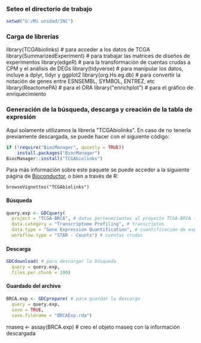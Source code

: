 ### Seteo el directorio de trabajo
```R
setwd("G:/Mi unidad/INC") 
```
### Carga de librerías
library(TCGAbiolinks) # para acceder a los datos de TCGA
library(SummarizedExperiment) # para trabajar las matrices de diseños de experimentos
library(edgeR) # para la transformación de cuentas crudas a CPM y el análisis de DEGs
library(tidyverse) # para manipular los datos, incluye a dplyr, tidyr y ggplot2
library(org.Hs.eg.db) # para convertir la notación de genes entre ESNSEMBL, SYMBOL, ENTREZ, etc
library(ReactomePA) # para el ORA
library("enrichplot") # para el gráfico de enriquecimiento

### Generación de la búsqueda, descarga y creación de la tabla de expresión  
Aquí solamente utilizamos la librería "TCGAbiolinks". En caso de no tenerla previamente descargada, se puede hacer con el siguiente código:
```R
if (!require("BiocManager", quietly = TRUE))
    install.packages("BiocManager")
BiocManager::install("TCGAbiolinks")
```
Para más información sobre este paquete se puede acceder a la siguiente página de [Bioconductor](https://bioconductor.org/packages/release/bioc/html/TCGAbiolinks.html), o bien a través de R:
```
browseVignettes("TCGAbiolinks")
```
#### Búsqueda 
```R
query.exp <- GDCquery(
  project = "TCGA-BRCA", # datos pertenecientes al proyecto TCGA-BRCA (Breast Cancer)
  data.category = "Transcriptome Profiling", # transcriptos
  data.type = "Gene Expression Quantification", # cuantificación de expresión
  workflow.type = "STAR - Counts") # cuentas crudas
```
#### Descarga 
```R
GDCdownload( # para descargar la búsqueda
  query = query.exp,
  files.per.chunk = 100)
```
#### Guardado del archivo
```R
BRCA.exp <- GDCprepare( # para guardar la descarga
  query = query.exp,
  save = TRUE,
  save.filename = "BRCAExp.rda") 
```

rnaseq <- assay(BRCA.exp) # creo el objeto rnaseq con la información descargada
